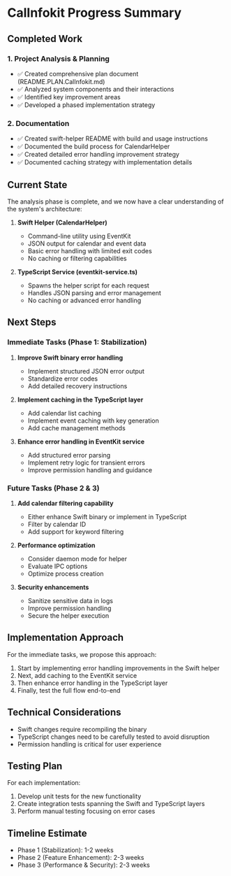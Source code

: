 # CalInfokit Progress Summary

## Completed Work

### 1. Project Analysis & Planning
- ✅ Created comprehensive plan document (README.PLAN.CalInfokit.md)
- ✅ Analyzed system components and their interactions
- ✅ Identified key improvement areas
- ✅ Developed a phased implementation strategy

### 2. Documentation
- ✅ Created swift-helper README with build and usage instructions
- ✅ Documented the build process for CalendarHelper
- ✅ Created detailed error handling improvement strategy
- ✅ Documented caching strategy with implementation details

## Current State

The analysis phase is complete, and we now have a clear understanding of the system's architecture:

1. **Swift Helper (CalendarHelper)**
   - Command-line utility using EventKit
   - JSON output for calendar and event data
   - Basic error handling with limited exit codes
   - No caching or filtering capabilities

2. **TypeScript Service (eventkit-service.ts)**
   - Spawns the helper script for each request
   - Handles JSON parsing and error management
   - No caching or advanced error handling

## Next Steps

### Immediate Tasks (Phase 1: Stabilization)

1. **Improve Swift binary error handling**
   - Implement structured JSON error output
   - Standardize error codes
   - Add detailed recovery instructions

2. **Implement caching in the TypeScript layer**
   - Add calendar list caching
   - Implement event caching with key generation
   - Add cache management methods

3. **Enhance error handling in EventKit service**
   - Add structured error parsing
   - Implement retry logic for transient errors
   - Improve permission handling and guidance

### Future Tasks (Phase 2 & 3)

1. **Add calendar filtering capability**
   - Either enhance Swift binary or implement in TypeScript
   - Filter by calendar ID
   - Add support for keyword filtering

2. **Performance optimization**
   - Consider daemon mode for helper
   - Evaluate IPC options
   - Optimize process creation

3. **Security enhancements**
   - Sanitize sensitive data in logs
   - Improve permission handling
   - Secure the helper execution

## Implementation Approach

For the immediate tasks, we propose this approach:

1. Start by implementing error handling improvements in the Swift helper
2. Next, add caching to the EventKit service
3. Then enhance error handling in the TypeScript layer
4. Finally, test the full flow end-to-end

## Technical Considerations

- Swift changes require recompiling the binary
- TypeScript changes need to be carefully tested to avoid disruption
- Permission handling is critical for user experience

## Testing Plan

For each implementation:
1. Develop unit tests for the new functionality
2. Create integration tests spanning the Swift and TypeScript layers
3. Perform manual testing focusing on error cases

## Timeline Estimate

- Phase 1 (Stabilization): 1-2 weeks
- Phase 2 (Feature Enhancement): 2-3 weeks
- Phase 3 (Performance & Security): 2-3 weeks 